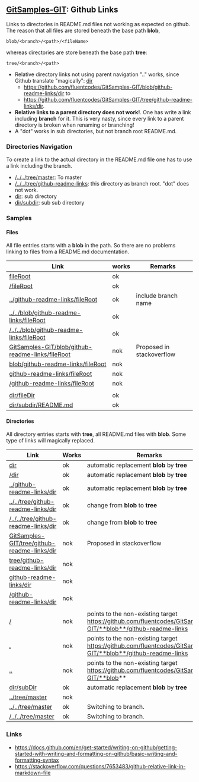 ## [GitSamples-GIT](../../tree/master): Github Links

Links to directories in README.md files not working as expected on github. 
The reason that all files are stored beneath the base path **blob**, 
    
    blob/<branch>/<path>/<fileName>

whereas directories are store beneath the base path **tree**:

    tree/<branch>/<path>


* Relative directory links not using parent navigation ".." works, since Github translate "magically": [dir](dir)
  * https://github.com/fluentcodes/GitSamples-GIT/blob/github-readme-links/dir to 
  * https://github.com/fluentcodes/GitSamples-GIT/tree/github-readme-links/dir.
* **Relative links to a parent directory does not work!**. One has write a link including **branch** for it. This is very nasty, since every link to a parent directory is broken when renaming or branching!
* A "dot" works in sub directories, but not branch root README.md.


### Directories Navigation
To create a link to the actual directory in the README.md file one has to use a link including the branch.
* [/../../tree/master](/../../tree/master): To master
* [/../../tree/github-readme-links](/../../tree/github-readme-links): this directory as branch root. "dot" does not work.
* [dir](dir): sub directory
* [dir/subdir](subdir): sub sub directory


### Samples
#### Files
All file entries starts with a **blob** in the path. So there are no problems linking to files from a README.md documentation.

| Link | works | Remarks |
| --- | --- | --- |
| [fileRoot](fileRoot) | ok | |
| [/fileRoot](/fileRoot) | ok | |
| [../github-readme-links/fileRoot](../github-readme-links/fileRoot)| ok |  include branch name|
| [../../blob/github-readme-links/fileRoot](../../blob/github-readme-links/fileRoot) | ok |  |
| [/../../blob/github-readme-links/fileRoot](/../../blob/github-readme-links/fileRoot) | ok |  |
| [GitSamples-GIT/blob/github-readme-links/fileRoot](GitSamples-GIT/blob/github-readme-links/fileRoot) | nok | Proposed in stackoverflow |
| [blob/github-readme-links/fileRoot](blob/github-readme-links/fileRoot) | nok | |
| [github-readme-links/fileRoot](github-readme-links/fileRoot)| nok |   |
| [/github-readme-links/fileRoot](/github-readme-links/fileRoot)| nok |  |
| | |
| [dir/fileDir](dir/fileDir) | ok | |
| [dir/subdir/README.md](dir/subdir/README.md) | ok |


#### Directories
All directory entries starts with **tree**, all README.md files with **blob**. Some type of links 
will magically replaced. 

| Link | Works | Remarks |
| --- | --- | --- |
| [dir](dir) | ok | automatic replacement **blob** by **tree** |
| [/dir](/dir) | ok | automatic replacement **blob** by **tree** |
| [../github-readme-links/dir](../github-readme-links/dir) | ok | automatic replacement **blob** by **tree** |
| [../../tree/github-readme-links/dir](../../tree/github-readme-links/dir) | ok | change from **blob** to **tree** |
| [/../../tree/github-readme-links/dir](/../../tree/github-readme-links/dir) | ok | change from **blob** to **tree** |
| [GitSamples-GIT/tree/github-readme-links/dir](GitSamples-GIT/tree/github-readme-links/dir) | nok | Proposed in stackoverflow |
| [tree/github-readme-links/dir](tree/github-readme-links/dir) | nok |  |
| [github-readme-links/dir](github-readme-links/dir) | nok |  |
| [/github-readme-links/dir](/github-readme-links/dir) | nok | |
|  |  |
| [/](/) | nok | points to the non-existing target https://github.com/fluentcodes/GitSamples-GIT/**blob**/github-readme-links |
| [.](.) | nok | points to the non-existing target https://github.com/fluentcodes/GitSamples-GIT/**blob**/github-readme-links |
| [..](..) | nok | points to the non-existing target https://github.com/fluentcodes/GitSamples-GIT/**blob** |
| [dir/subDir](dir/subdir) | ok | automatic replacement **blob** by **tree** |
| [../tree/master](../tree/master) | nok | 
| [../../tree/master](../../tree/master) | ok | Switching to branch. 
| [/../../tree/master](/../../tree/master) | ok | Switching to branch.

### Links
* https://docs.github.com/en/get-started/writing-on-github/getting-started-with-writing-and-formatting-on-github/basic-writing-and-formatting-syntax
* https://stackoverflow.com/questions/7653483/github-relative-link-in-markdown-file